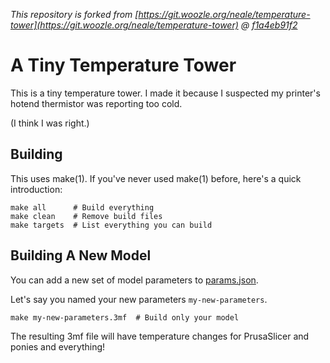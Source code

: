 *This repository is forked from [https://git.woozle.org/neale/temperature-tower](https://git.woozle.org/neale/temperature-tower) @ [f1a4eb91f2](https://git.woozle.org/neale/temperature-tower/commit/f1a4eb91f2c2b34e4484ec278ce9c6293ab34135)*

A Tiny Temperature Tower
===================

This is a tiny temperature tower.
I made it because I suspected my printer's hotend thermistor was reporting too cold.

(I think I was right.)


Building
----------

This uses make(1).
If you've never used make(1) before,
here's a quick introduction:

    make all      # Build everything
    make clean    # Remove build files
    make targets  # List everything you can build


Building A New Model
---------------------------

You can add a new set of model parameters to [params.json](params.json).

Let's say you named your new parameters `my-new-parameters`.

    make my-new-parameters.3mf  # Build only your model

The resulting 3mf file will have 
temperature changes for PrusaSlicer
and ponies
and everything!
